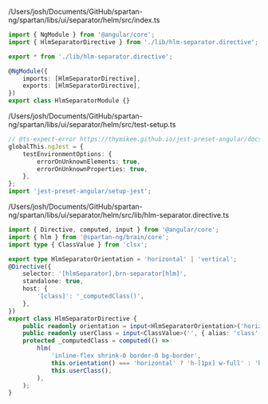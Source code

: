 /Users/josh/Documents/GitHub/spartan-ng/spartan/libs/ui/separator/helm/src/index.ts
```typescript
import { NgModule } from '@angular/core';
import { HlmSeparatorDirective } from './lib/hlm-separator.directive';

export * from './lib/hlm-separator.directive';

@NgModule({
	imports: [HlmSeparatorDirective],
	exports: [HlmSeparatorDirective],
})
export class HlmSeparatorModule {}

```
/Users/josh/Documents/GitHub/spartan-ng/spartan/libs/ui/separator/helm/src/test-setup.ts
```typescript
// @ts-expect-error https://thymikee.github.io/jest-preset-angular/docs/getting-started/test-environment
globalThis.ngJest = {
	testEnvironmentOptions: {
		errorOnUnknownElements: true,
		errorOnUnknownProperties: true,
	},
};
import 'jest-preset-angular/setup-jest';

```
/Users/josh/Documents/GitHub/spartan-ng/spartan/libs/ui/separator/helm/src/lib/hlm-separator.directive.ts
```typescript
import { Directive, computed, input } from '@angular/core';
import { hlm } from '@spartan-ng/brain/core';
import type { ClassValue } from 'clsx';

export type HlmSeparatorOrientation = 'horizontal' | 'vertical';
@Directive({
	selector: '[hlmSeparator],brn-separator[hlm]',
	standalone: true,
	host: {
		'[class]': '_computedClass()',
	},
})
export class HlmSeparatorDirective {
	public readonly orientation = input<HlmSeparatorOrientation>('horizontal');
	public readonly userClass = input<ClassValue>('', { alias: 'class' });
	protected _computedClass = computed(() =>
		hlm(
			'inline-flex shrink-0 border-0 bg-border',
			this.orientation() === 'horizontal' ? 'h-[1px] w-full' : 'h-full w-[1px]',
			this.userClass(),
		),
	);
}

```

